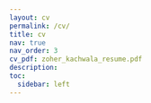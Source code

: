 ```yaml
---
layout: cv
permalink: /cv/
title: cv
nav: true
nav_order: 3
cv_pdf: zoher_kachwala_resume.pdf
description:
toc:
  sidebar: left
---
```

